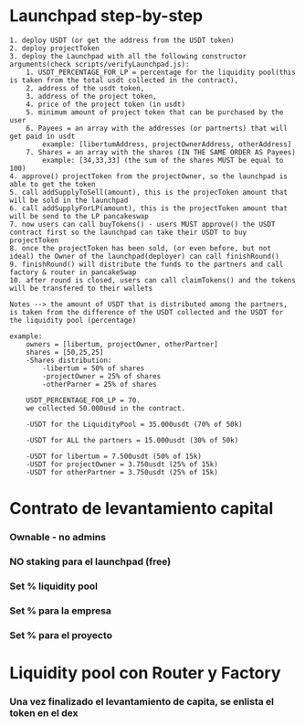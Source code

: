 # Launchpad step-by-step

    1. deploy USDT (or get the address from the USDT token)
    2. deploy projectToken
    3. deploy the Launchpad with all the following constructor arguments(check scripts/verifyLaunchpad.js):
        1. USDT_PERCENTAGE_FOR_LP = percentage for the liquidity pool(this is taken from the total usdt collected in the contract),
        2. address of the usdt token,
        3. address of the project token,
        4. price of the project token (in usdt)
        5. minimum amount of project token that can be purchased by the user
        6. Payees = an array with the addresses (or partnerts) that will get paid in usdt
            example: [libertumAddress, projectOwnerAddress, otherAddress]
        7. Shares = an array with the shares (IN THE SAME ORDER AS Payees)
            example: [34,33,33] (the sum of the shares MUST be equal to 100)
    4. approve() projectToken from the projectOwner, so the launchpad is able to get the token
    5. call addSupplyToSell(amount), this is the projecToken amount that will be sold in the launchpad
    6. call addSupplyForLP(amount), this is the projectToken amount that will be send to the LP pancakeswap
    7. now users can call buyTokens() - users MUST approve() the USDT contract first so the launchpad can take their USDT to buy projectToken
    8. once the projectToken has been sold, (or even before, but not ideal) the Owner of the launchpad(deployer) can call finishRound()
    9. finishRound() will distribute the funds to the partners and call factory & router in pancakeSwap
    10. after round is closed, users can call claimTokens() and the tokens will be transfered to their wallets

    Notes --> the amount of USDT that is distributed among the partners, is taken from the difference of the USDT collected and the USDT for the liquidity pool (percentage)

    example:
        owners = [libertum, projectOwner, otherPartner]
        shares = [50,25,25]
        -Shares distribution:
            -libertum = 50% of shares
            -projectOwner = 25% of shares
            -otherParner = 25% of shares

        USDT_PERCENTAGE_FOR_LP = 70.
        we collected 50.000usd in the contract.

        -USDT for the LiquidityPool = 35.000usdt (70% of 50k)

        -USDT for ALL the partners = 15.000usdt (30% of 50k)

        -USDT for libertum = 7.500usdt (50% of 15k)
        -USDT for projectOwner = 3.750usdt (25% of 15k)
        -USDT for otherPartner = 3.750usdt (25% of 15k)

# Contrato de levantamiento capital

### Ownable - no admins

### NO staking para el launchpad (free)

### Set % liquidity pool

### Set % para la empresa

### Set % para el proyecto

# Liquidity pool con Router y Factory

### Una vez finalizado el levantamiento de capita, se enlista el token en el dex
